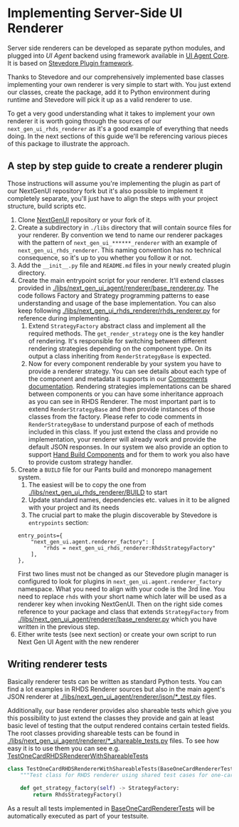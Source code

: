 # Implementing Server-Side UI Renderer

Server side renderers can be developed as separate python modules, and plugged into *UI Agent* backend using framework available in [UI Agent Core](../ai_apps_binding/pythonlib.md). It is based on [Stevedore Plugin framework](https://docs.openstack.org/stevedore/latest/index.html).

Thanks to Stevedore and our comprehensively implemented base classes implementing your own renderer is very simple to start with. You just extend our classes, create the package, add it to Python environment during runtime and Stevedore will pick it up as a valid renderer to use.

To get a very good understanding what it takes to implement your own renderer it is worth going through the sources of our `next_gen_ui_rhds_renderer` as it's a good example of everything that needs doing. In the next sections of this guide we'll be referencing various pieces of this package to illustrate the approach.

## A step by step guide to create a renderer plugin
Those instructions will assume you're implementing the plugin as part of our NextGenUI repository fork but it's also possible to implement it completely separate, you'll just have to align the steps with your project structure, build scripts etc.

1. Clone [NextGenUI](https://github.com/RedHat-UX/next-gen-ui-agent) repository or your fork of it.
2. Create a subdirectory in `./libs` directory that will contain source files for your renderer. By convention we tend to name our renderer packages with the pattern of `next_gen_ui_******_renderer` with an example of `next_gen_ui_rhds_renderer`. This naming convention has no technical consequence, so it's up to you whether you follow it or not.
3. Add the `__init__.py` file and `README.md` files in your newly created plugin directory.
4. Create the main entrypoint script for your renderer. It'll extend classes provided in [./libs/next_gen_ui_agent/renderer/base_renderer.py](https://github.com/RedHat-UX/next-gen-ui-agent/blob/main/libs/next_gen_ui_agent/renderer/base_renderer.py). The code follows Factory and Strategy programming patterns to ease understanding and usage of the base implementation. You can also keep following [./libs/next_gen_ui_rhds_renderer/rhds_renderer.py](https://github.com/RedHat-UX/next-gen-ui-agent/blob/main/libs/next_gen_ui_rhds_renderer/rhds_renderer.py) for reference during implementing.
   1. Extend `StrategyFactory` abstract class and implement all the required methods. The `get_render_strategy` one is the key handler of rendering. It's responsible for switching between different rendering strategies depending on the component type. On its output a class inheriting from `RenderStrategyBase` is expected.
   2. Now for every component renderable by your system you have to provide a renderer strategy. You can see details about each type of the component and metadata it supports in our [Compoments documentation](../../spec/component.md).
   Rendering strategies implementations can be shared between components or you can have some inheritance approach as you can see in RHDS Renderer. The most important part is to extend `RenderStrategyBase` and then provide instances of those classes from the factory. Please refer to code comments in `RenderStrategyBase` to understand purpose of each of methods included in this class. If you just extend the class and provide no implementation, your renderer will already work and provide the default JSON responses.
   In our system we also provide an option to support [Hand Build Components](../data_ui_blocks/hand_build_components.md) and for them to work you also have to provide custom strategy handler.
5. Create a `BUILD` file for our Pants build and monorepo management system. 
   1. The easiest will be to copy the one from [./libs/next_gen_ui_rhds_renderer/BUILD](https://github.com/RedHat-UX/next-gen-ui-agent/blob/main/libs/next_gen_ui_rhds_renderer/BUILD) to start
   2. Update standard names, dependencies etc. values in it to be aligned with your project and its needs
   3. The crucial part to make the plugin discoverable by Stevedore is `entrypoints` section:
    ```
    entry_points={
        "next_gen_ui.agent.renderer_factory": [
            "rhds = next_gen_ui_rhds_renderer:RhdsStrategyFactory"
        ],
    },
    ```
    First two lines must not be changed as our Stevedore plugin manager is configured to look for plugins in `next_gen_ui.agent.renderer_factory` namespace.
    What you need to align with your code is the 3rd line. You need to replace `rhds` with your short name which later will be used as a renderer key when invoking NextGenUI.
    Then on the right side comes reference to your package and class that extends `StrategyFactory` from [./libs/next_gen_ui_agent/renderer/base_renderer.py](https://github.com/RedHat-UX/next-gen-ui-agent/blob/main/libs/next_gen_ui_agent/renderer/base_renderer.py) which you have written in the previous step.
6. Either write tests (see next section) or create your own script to run Next Gen UI Agent with the new renderer

## Writing renderer tests
Basically renderer tests can be written as standard Python tests. You can find a lot examples in RHDS Renderer sources but also in the main agent's JSON renderer at [./libs/next_gen_ui_agent/renderer/json/*_test.py](https://github.com/RedHat-UX/next-gen-ui-agent/tree/main/libs/next_gen_ui_agent/renderer/json) files.

Additionally, our base renderer provides also shareable tests which give you this possibility to just extend the classes they provide and gain at least basic level of testing that the output rendered contains certain tested fields.
The root classes providing shareable tests can be found in [./libs/next_gen_ui_agent/renderer/*_shareable_tests.py](https://github.com/RedHat-UX/next-gen-ui-agent/tree/main/libs/next_gen_ui_agent/renderer) files. To see how easy it is to use them you can see e.g. [TestOneCardRHDSRendererWithShareableTests](https://github.com/RedHat-UX/next-gen-ui-agent/blob/536f3fe4bc451ad2d71ef21597df1ea12d7288b4/libs/next_gen_ui_rhds_renderer/rhds_renderer_one_card_test.py#L14)
```python
class TestOneCardRHDSRendererWithShareableTests(BaseOneCardRendererTests):
    """Test class for RHDS renderer using shared test cases for one-card component."""

    def get_strategy_factory(self) -> StrategyFactory:
        return RhdsStrategyFactory()
```
As a result all tests implemented in [BaseOneCardRendererTests](https://github.com/RedHat-UX/next-gen-ui-agent/blob/main/libs/next_gen_ui_agent/renderer/one_card_shareable_tests.py#L27) will be automatically executed as part of your testsuite.